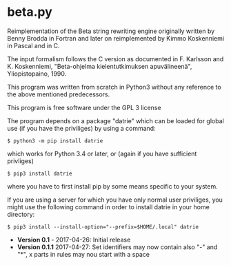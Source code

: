 beta.py
=======

Reimplementation of the Beta string rewriting engine originally written by Benny Brodda in Fortran and later on reimplemented by Kimmo Koskenniemi in Pascal and in C.

The input formalism follows the C version as documented in F. Karlsson and K. Koskenniemi, "Beta-ohjelma kielentutkimuksen apuvälineenä", Yliopistopaino, 1990.

This program was written from scratch in Python3 without any reference to the above mentioned predecessors.

This program is free software under the GPL 3 license

The program depends on a package "datrie" which can be loaded for global use (if you have the priviliges) by using a command:

    $ python3 -m pip install datrie

which works for Python 3.4 or later, or (again if you have sufficient privliges)

    $ pip3 install datrie

where you have to first install pip by some means specific to your system.

If you are using a server for which you have only normal user priviliges, you might use the following command in order to install datrie in your home directory:

    $ pip3 install --install-option="--prefix=$HOME/.local" datrie

- **Version 0.1** - 2017-04-26: Initial release
- **Version 0.1.1** 2017-04-27: Set identifiers may now contain also "-" and "*", x parts in rules may nou start with a space 
